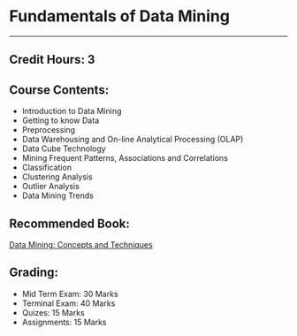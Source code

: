 # Fundamentals of Data Mining
---
## Credit Hours: 3

## Course Contents: 
-  Introduction to Data Mining
-  Getting to know Data  
-  Preprocessing  
-  Data Warehousing and On-line Analytical Processing (OLAP)
-  Data Cube Technology
-  Mining Frequent Patterns, Associations and Correlations
-  Classification
-  Clustering Analysis
-  Outlier Analysis
-  Data Mining Trends

## Recommended Book: 

[Data Mining: Concepts and Techniques](https://www.elsevier.com/books/data-mining-concepts-and-techniques/han/978-0-12-381479-1)

## Grading:
-  Mid Term Exam: 30 Marks  
-  Terminal Exam: 40 Marks  
-  Quizes:	      15 Marks  
-  Assignments:   15 Marks  


